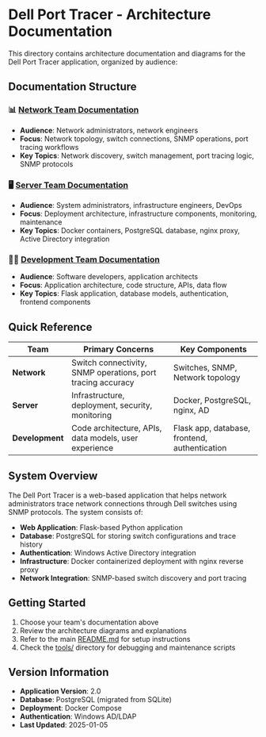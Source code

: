 # Dell Port Tracer - Architecture Documentation

This directory contains architecture documentation and diagrams for the Dell Port Tracer application, organized by audience:

## Documentation Structure

### 📊 [Network Team Documentation](./network-team.md)
- **Audience**: Network administrators, network engineers
- **Focus**: Network topology, switch connections, SNMP operations, port tracing workflows
- **Key Topics**: Network discovery, switch management, port tracing logic, SNMP protocols

### 🖥️ [Server Team Documentation](./server-team.md) 
- **Audience**: System administrators, infrastructure engineers, DevOps
- **Focus**: Deployment architecture, infrastructure components, monitoring, maintenance
- **Key Topics**: Docker containers, PostgreSQL database, nginx proxy, Active Directory integration

### 👨‍💻 [Development Team Documentation](./dev-team.md)
- **Audience**: Software developers, application architects
- **Focus**: Application architecture, code structure, APIs, data flow
- **Key Topics**: Flask application, database models, authentication, frontend components

## Quick Reference

| Team | Primary Concerns | Key Components |
|------|------------------|----------------|
| **Network** | Switch connectivity, SNMP operations, port tracing accuracy | Switches, SNMP, Network topology |
| **Server** | Infrastructure, deployment, security, monitoring | Docker, PostgreSQL, nginx, AD |
| **Development** | Code architecture, APIs, data models, user experience | Flask app, database, frontend, authentication |

## System Overview

The Dell Port Tracer is a web-based application that helps network administrators trace network connections through Dell switches using SNMP protocols. The system consists of:

- **Web Application**: Flask-based Python application
- **Database**: PostgreSQL for storing switch configurations and trace history
- **Authentication**: Windows Active Directory integration
- **Infrastructure**: Docker containerized deployment with nginx reverse proxy
- **Network Integration**: SNMP-based switch discovery and port tracing

## Getting Started

1. Choose your team's documentation above
2. Review the architecture diagrams and explanations
3. Refer to the main [README.md](../README.md) for setup instructions
4. Check the [tools/](../tools/) directory for debugging and maintenance scripts

## Version Information

- **Application Version**: 2.0
- **Database**: PostgreSQL (migrated from SQLite)
- **Deployment**: Docker Compose
- **Authentication**: Windows AD/LDAP
- **Last Updated**: 2025-01-05
